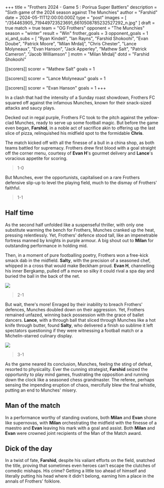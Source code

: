 +++
title = "Frothers 2024 - Game 5 : Porirua Super Battlers"
description = "Sixth game of the 2024 season against The Munchies"
author = "Farshid"
date = 2024-05-11T12:00:00.000Z
type = "post"
images = [ "/354463905_719449723523691_6610508785232527292_n.jpg" ]
draft = true
match = true
team = "OG Frothers"
opponent = "The Munchies"
season = "winter"
result = "Win"
frother_goals = 3
opponent_goals = 1
xi_and_subs = [
  "Ryan Kindell",
  "Ian Rayns",
  "Farshid Shokoohi",
  "Evan Doube",
  "Patrick Moore",
  "Milan Mrdalj",
  "Chris Chester",
  "Lance Molyneaux",
  "Evan Hanson",
  "Jack Apperley",
  "Mathew Salt",
  "Patrick Cameron",
  "Jacob Williamson"
]
motm = "Milan Mrdalj"
dotd = "Farshid Shokoohi"

[[scorers]]
scorer = "Mathew Salt"
goals = 1

[[scorers]]
scorer = "Lance Molyneaux"
goals = 1

[[scorers]]
scorer = "Evan Hanson"
goals = 1
+++

In a clash that had the intensity of a Sunday roast showdown, Frothers FC squared off against the infamous Munches, known for their snack-sized attacks and saucy plays.

Decked out in regal purple, Frothers FC took to the pitch against the yellow-clad Munches, ready to serve up some football magic. But before the game even began, **Farshid**, in a noble act of sacrifice akin to offering up the last slice of pizza, relinquished his midfield spot to the formidable **Chris**.

The match kicked off with all the finesse of a bull in a china shop, as both teams battled for supremacy. Frothers drew first blood with a goal straight off the corner menu, courtesy of **Evan H**'s gourmet delivery and **Lance**'s voracious appetite for scoring.

> 1-0

But Munches, ever the opportunists, capitalised on a rare Frothers defensive slip-up to level the playing field, much to the dismay of Frothers' faithful.

> 1-1

## Half time

As the second half unfolded like a suspenseful thriller, with only one substitute warming the bench for Frothers, Munches cranked up the heat, pressing relentlessly. Yet, Frothers' defence stood tall, like an impenetrable fortress manned by knights in purple armour. A big shout out to **Milan** for outstanding performance in holding mid.

Then, in a moment of pure footballing poetry, Frothers won a free-kick smack dab in the midfield. **Salty**, with the precision of a seasoned chef, whipped in a cross that would make Beckham proud. **Evan H**, channelling his inner Bergkamp, pulled off a move so silky it could rival a spa day and buried the ball in the back of the net.

![](https://media.giphy.com/media/v1.Y2lkPTc5MGI3NjExemYycHYxemM0ajhyc2s2NHRsZWJ2ZmxudmEwaGlhaDUyenRuNWtoYyZlcD12MV9pbnRlcm5hbF9naWZfYnlfaWQmY3Q9Zw/3oKGzmCLGl17jJyJ2M/giphy.gif)

> 2-1

But wait, there's more! Enraged by their inability to breach Frothers' defences, Munches doubled down on their aggression. Yet, Frothers remained unfazed, winning back possession with the grace of ballet dancers. **Lance**, with a through ball that sliced through Munches like a hot knife through butter, found **Salty**, who delivered a finish so sublime it left spectators questioning if they were witnessing a football match or a Michelin-starred culinary display.

![](https://media.giphy.com/media/v1.Y2lkPTc5MGI3NjExOHVoMHViMnl5ZngweDA5MjBoOGM3eWN6cGt0OXVvbmd1aXk0ZGlyYyZlcD12MV9pbnRlcm5hbF9naWZfYnlfaWQmY3Q9Zw/l3vReWf7uh4kqtQmA/giphy.gif)

> 3-1

As the game neared its conclusion, Munches, feeling the sting of defeat, resorted to physicality. Ever the cunning strategist, **Farshid** seized the opportunity to play mind games, frustrating the opposition and running down the clock like a seasoned chess grandmaster. The referee, perhaps sensing the impending eruption of chaos, mercifully blew the final whistle, putting an end to Munches' misery.

## Man of the match

In a performance worthy of standing ovations, both **Milan** and **Evan** shone like supernovas, with **Milan** orchestrating the midfield with the finesse of a maestro and **Evan** leaving his mark with a goal and assist. Both **Milan** and **Evan** were crowned joint recipients of the Man of the Match award.

## Dick of the day

In a twist of fate, **Farshid**, despite his valiant efforts on the field, snatched the title, proving that sometimes even heroes can't escape the clutches of comedic mishaps. His crime? Getting a little too ahead of himself and literally putting his head where it didn't belong, earning him a place in the annals of Frothers' folklore.
